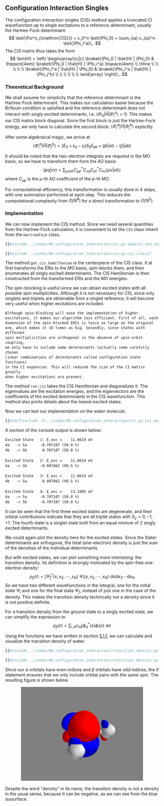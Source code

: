 ## Configuration Interaction Singles

The configuration interaction singles (CIS) method applies a truncated CI 
wavefunction up to single excitations to a reference determinant, usually 
the Hartree-Fock determinant:
$$
  \ket{\Psi^n_{\mathrm{CIS}}} = c_0^n \ket{\Phi_0} 
    + \sum_{ia} c_{ia}^n \ket{\Phi_i^a}\,.
$$
The CIS matrix thus takes the form
$$
  \bm{H} =
  \left(
  \begin{array}{c|c}
    \braket{\Phi_0 | \hat{H} | \Phi_0} 
      & \hspace{4em} \braket{\Phi_0 | \hat{H} | \Phi_i^a} \hspace{4em} \\ 
    \hline
    \\
    \\
    \\
    \\
    \\
    \braket{\Phi_i^a | \hat{H} | \Phi_0} & \braket{\Phi_i^a | \hat{H} | \Phi_j^b}
    \\
    \\
    \\
    \\
    \\
    \\
  \end{array}
  \right)\,.
$$

### Theoretical Background

We shall assume for simplicity that the reference determinant is the 
Hartree-Fock determinant. This makes our calculation easier because 
the Brillouin condition is satisfied and the reference determinant does 
not interact with singly excited determinants, i.e. 
$\langle \Phi_0 | \hat{H} | \Phi_i^a \rangle = 0$. This makes our CIS 
matrix block diagonal. Since the first block is just the Hartree-Fock 
energy, we only have to calculate the second block: 
$\langle \Phi_i^a | \hat{H} | \Phi_j^b \rangle$ explicitly. 

After some algebraical magic, we arrive at 
$$
\langle \Phi_i^a | \hat{H} | \Phi_j^b \rangle = 
  (E_0 + \epsilon_a - \epsilon_i) \delta_{ij} \delta_{ab} + 
  (jb|ai) - (ji|ab)
$$

It should be noted that the two-electron integrals are required in the 
MO basis, so we have to transform them from the AO basis:
$$
(pq|rs) = \sum_{\mu \nu \sigma \lambda} 
  C_{\mu p}^* C_{\nu q} C_{\sigma r}^* 
  C_{\lambda s} (\mu \nu | \sigma \lambda)
$$
where $C_{\mu p}$ is the $\mu$-th AO coefficient of the 
$p$-th MO. 

For computational efficiency, this transformation is usually done
in 4 steps, with one summation performed at each step. This reduces
the computational complexity from $O(N^8)$ for a direct transformation
to $O(N^5)$.

### Implementation

We can now implement the CIS method. Since we need several quantities from 
the Hartree-Fock calculation, it is convenient to let the `CIS` class inherit 
from the `HartreeFock` class. 
```python
{{#include ../codes/06-configuration_interaction/cis.py:imports_and_constants}}
```
```python
{{#include ../codes/06-configuration_interaction/cis.py:cis_class}}
```

The method `get_cis_hamiltonian` is the centerpiece of the CIS class. It 
at first transforms the ERIs to the MO basis, spin-blocks them, and then 
enumerates all singly excited determinants. The CIS Hamiltonian is then 
constructed from the transformed ERIs and the MO energies. 
 
The spin-blocking is useful since we can obtain excited states with all 
possible spin multiplicities. Although it is not necessary for CIS, since 
only singlets and triplets are obtainable from a singlet reference, it 
will become very useful when higher excitations are included.

```admonish note
Although spin-blocking will ease the implementation of higher 
excitations, it makes our algorithm less efficient. First of all, each 
dimension of the spin-blocked ERIs is twice as large as the original 
one, which makes it 16 times as big. Secondly, since states with different 
spin multiplicities are orthogonal in the absence of spin-orbit coupling, 
we only have to include some determinants (actually some carefully chosen 
linear combinations of determinants called configuration state functions) 
in the CI expansion. This will reduced the size of the CI matrix greatly 
when higher excitations are present.
```

The method `run_cis` takes the CIS Hamiltonian and diagonalizes it. The 
eigenvalues are the excitation energies, and the eigenvectors are the 
coefficients of the excited determinants in the CIS wavefunction. This method 
also prints details about the lowest excited states.

Now we can test our implementation on the water molecule. 
```python
{{#shiftinclude -4:../codes/06-configuration_interaction/cis.py:cis_water}}
```
A section of the console output is shown below:
```txt
Excited State   1: E_exc =    11.0619 eV
4a   -> 5a      -0.707107 (50.0 %)
4b   -> 5b       0.707107 (50.0 %)

Excited State   2: E_exc =    11.0619 eV
4a   -> 5b      -0.997462 (99.5 %)

Excited State   3: E_exc =    11.0619 eV
4b   -> 5a       0.997462 (99.5 %)

Excited State   4: E_exc =    13.1605 eV
4a   -> 5a      -0.707107 (50.0 %)
4b   -> 5b      -0.707107 (50.0 %)
```

It can be seen that the first three excited states are degenerate, 
and their orbital contributions indicate that they are all
triplet states with $S_z = 0, -1, +1$. The fourth state is a singlet state
built from an equal mixture of 2 singly excited determinants.

We could again plot the density here for the excited states. Since the 
Slater determinants are orthogonal, the total (one-electron) density is 
just the sum of the densities of the individual determinants. 

But with excited states, we can plot something more interesting: the 
transition density. Its definition is strongly motivated by the 
spin-free one-electron density:
$$
  \rho_{fi}(r) = \int \Psi_f^{*}(x, x_2, \cdots, x_N)\ \Psi_i(x, x_2, \cdots, x_N) 
    \ \mathrm{d}\sigma \mathrm{d}x_2 \cdots \mathrm{d}x_N
$$
So we have two different wavefunctions in the integral, one for the 
initial state $\Psi_i$ and one for the final state $\Psi_f$, instead 
of just one in the case of the density. This makes the transition density 
technically not a density since it is not positive definite. 

For a transition density from the ground state to a singly excited state, 
we can simplify the expression to
$$
  \rho_{fi}(r) = \sum_{i, a} c_{ia} \int \phi_a^{*}(x) \phi_i(x)\ \mathrm{d}\sigma
$$

Using the functions we have written in section [5.1.1](ch04-01a-plot_grid_data.md), 
we can calculate and visualize the transition 
density of water:
```python
{{#include ../codes/06-configuration_interaction/transition_density.py:construct_grid}}
```
```python
{{#include ../codes/06-configuration_interaction/transition_density.py:water_td}}
```
Since our $\alpha$ orbitals have even indices and $\beta$ orbitals 
have odd indices, the if statement ensures that we only include orbital 
pairs with the same spin. The resulting figure is shown below. 

<p style="text-align:center">
  <img src="../assets/figures/06-configuration_interaction/water_transition_density.png" alt="water transition density">
</p>

Despite the word "density" in its name, the transition density is not
a density in the usual sense, because it can be negative, as we can
see from the blue isosurface.


